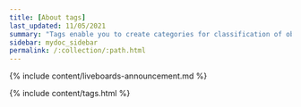 ```yaml
---
title: [About tags]
last_updated: 11/05/2021
summary: "Tags enable you to create categories for classification of objects, including Liveboards, answers, data sources, and worksheets."
sidebar: mydoc_sidebar
permalink: /:collection/:path.html
---
```


{% include content/liveboards-announcement.md %}

{% include content/tags.html %}
